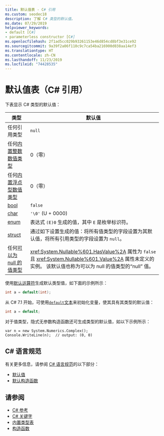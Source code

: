 ```yaml
---
title: 默认值表 - C# 引用
ms.custom: seodec18
description: 了解 C# 类型的默认值。
ms.date: 07/29/2019
helpviewer_keywords:
- default [C#]
- parameterless constructor [C#]
ms.openlocfilehash: 2f1ad5cc029b93261153e46d854cd8bf3e31ce92
ms.sourcegitcommit: 9a39f2a06f110c9c7ca54ba216900d038aa14ef3
ms.translationtype: HT
ms.contentlocale: zh-CN
ms.lasthandoff: 11/23/2019
ms.locfileid: "74428535"
---
```

# <a name="default-values-table-c-reference"></a>默认值表（C# 引用）

下表显示 C# 类型的默认值：

|类型|默认值|
|---------|------------------|
|任何引用类型|`null`|
|任何[内置整数数值类型](../builtin-types/integral-numeric-types.md)|0（零）|
|任何[内置浮点型数值类型](../builtin-types/floating-point-numeric-types.md)|0（零）|
|[bool](bool.md)|`false`|
|[char](../builtin-types/char.md)|`'\0'` (U + 0000)|
|[enum](enum.md)|表达式 `(E)0` 生成的值，其中 `E` 是枚举标识符。|
|[struct](struct.md)|通过如下设置生成的值：将所有值类型的字段设置为其默认值，将所有引用类型的字段设置为 `null`。|
|任何[可以为 null 的值类型](../builtin-types/nullable-value-types.md)|<xref:System.Nullable%601.HasValue%2A> 属性为 `false` 且 <xref:System.Nullable%601.Value%2A> 属性未定义的实例。 该默认值也称为可以为 null 的值类型的“null”  值。|

使用[默认运算符](../operators/default.md)生成默认类型值，如下面的示例所示：

```csharp
int a = default(int);
```

从 C# 7.1 开始，可使用[`default`文本](../operators/default.md#default-literal)来初始化变量，使其具有其类型的默认值：

```csharp
int a = default;
```

对于值类型，隐式无参数构造函数还可生成类型的默认值，如以下示例所示：

```csharp-interactive
var n = new System.Numerics.Complex();
Console.WriteLine(n);  // output: (0, 0)
```

## <a name="c-language-specification"></a>C# 语言规范

有关更多信息，请参阅 [C# 语言规范](~/_csharplang/spec/introduction.md)的以下部分：

- [默认值](~/_csharplang/spec/variables.md#default-values)
- [默认构造函数](~/_csharplang/spec/types.md#default-constructors)

## <a name="see-also"></a>请参阅

- [C# 参考](../index.md)
- [C# 关键字](index.md)
- [内置类型表](built-in-types-table.md)
- [构造函数](../../programming-guide/classes-and-structs/constructors.md)
